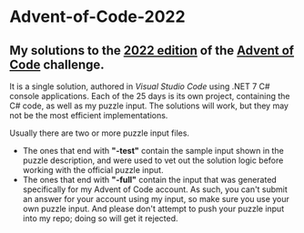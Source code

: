 # Advent-of-Code-2022
## My solutions to the [2022 edition](https://adventofcode.com/2022) of the [Advent of Code](https://adventofcode.com/) challenge.

It is a single solution, authored in _Visual Studio Code_ using .NET 7 C# console applications. Each of the 25 days is its own project, containing the C# code, as well as my puzzle input. The solutions will work, but they may not be the most efficient implementations.

Usually there are two or more puzzle input files.
- The ones that end with **"-test"** contain the sample input shown in the puzzle description, and were used to vet out the solution logic before working with the official puzzle input.
- The ones that end with **"-full"** contain the input that was generated specifically for my Advent of Code account. As such, you can't submit an answer for your account using my input, so make sure you use your own puzzle input. And please don't attempt to push your puzzle input into my repo; doing so will get it rejected.
